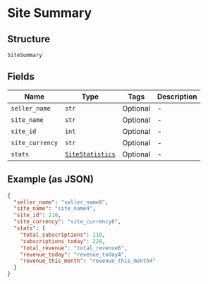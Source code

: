 
# Site Summary

## Structure

`SiteSummary`

## Fields

| Name | Type | Tags | Description |
|  --- | --- | --- | --- |
| `seller_name` | `str` | Optional | - |
| `site_name` | `str` | Optional | - |
| `site_id` | `int` | Optional | - |
| `site_currency` | `str` | Optional | - |
| `stats` | [`SiteStatistics`](../../doc/models/site-statistics.md) | Optional | - |

## Example (as JSON)

```json
{
  "seller_name": "seller_name0",
  "site_name": "site_name4",
  "site_id": 218,
  "site_currency": "site_currency6",
  "stats": {
    "total_subscriptions": 110,
    "subscriptions_today": 228,
    "total_revenue": "total_revenue6",
    "revenue_today": "revenue_today4",
    "revenue_this_month": "revenue_this_month4"
  }
}
```

